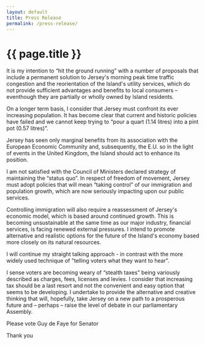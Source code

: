 ```yaml
---
layout: default
title: Press Release
permalink: /press-release/
---
```


{{ page.title }}
===

It is my intention to “hit the ground running” with a number of proposals that
include a permanent solution to Jersey's morning peak time traffic congestion
and the re­orientation of the Island's utility services, which do not provide
sufficient advantages and benefits to local consumers – eventhough they are
partially or wholly owned by Island residents.

On a longer term basis, I consider that Jersey must confront its ever increasing
population. It has become clear that current and historic policies have failed
and we cannot keep trying to “pour a quart (1.14 litres) into a pint pot (0.57
litres)”.

Jersey has seen only marginal benefits from its association with the European
Economic Community and, subsequently, the E.U. ­so in the light of events in the
United Kingdom, the Island should act to enhance its position.

I am not satisfied with the Council of Ministers declared strategy of
maintaining the “status quo”. In respect of freedom of movement, Jersey must
adopt policies that will mean “taking control” of our immigration and
population growth, which are now seriously impacting upon our public services.

Controlling immigration will also require a re­assessment of Jersey's economic
model, which is based around continued growth. This is becoming unsustainable
at the same time as our major industry, financial services, is facing renewed
external pressures. I intend to promote alternative and realistic options for
the future of the Island's economy based more closely on its natural resources.

I will continue my straight talking approach - in contrast with the more widely
used technique of "telling voters what they want to hear".

I sense voters are becoming weary of “stealth taxes” being variously described
as charges, fees, licenses and levies. I consider that increasing tax should be
a last resort and not the convenient and easy option that seems to be
developing. I undertake to provide the alternative and creative thinking that
will, hopefully, take Jersey on a new path to a prosperous future and – perhaps
– raise the level of debate in our parliamentary Assembly.

Please vote Guy de Faye for Senator

Thank you
